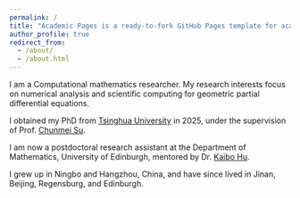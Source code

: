 ```yaml
---
permalink: /
title: "Academic Pages is a ready-to-fork GitHub Pages template for academic personal websites"
author_profile: true
redirect_from: 
  - /about/
  - /about.html
---
```


I am a Computational mathematics researcher. My research interests focus on numerical analysis and scientific computing for geometric partial differential equations.

I obtained my PhD from [Tsinghua University](https://www.tsinghua.edu.cn/en/index.htm) in 2025, under the supervision of Prof. [Chunmei Su](http://www.chunmei-su.cn/).

I am now a postdoctoral research assistant at the Department of Mathematics, University of Edinburgh, mentored by Dr. [Kaibo Hu](https://kaibohu.github.io/).

I grew up in Ningbo and Hangzhou, China, and have since lived in Jinan, Beijing, Regensburg, and Edinburgh.
